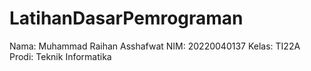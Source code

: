 # LatihanDasarPemrograman
Nama: Muhammad Raihan Asshafwat
NIM: 20220040137
Kelas: TI22A
Prodi: Teknik Informatika
